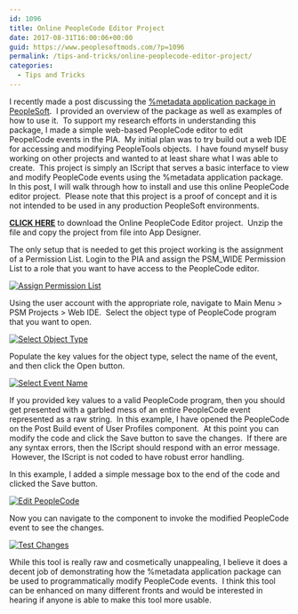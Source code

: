 ```yaml
---
id: 1096
title: Online PeopleCode Editor Project
date: 2017-08-31T16:00:06+00:00
guid: https://www.peoplesoftmods.com/?p=1096
permalink: /tips-and-tricks/online-peoplecode-editor-project/
categories:
  - Tips and Tricks
---
```

I recently made a post discussing the [%metadata application package in PeopleSoft](https://www.peoplesoftmods.com/tips-and-tricks/understanding-the-metadata-application-package/).  I provided an overview of the package as well as examples of how to use it.  To support my research efforts in understanding this package, I made a simple web-based PeopleCode editor to edit PeopelCode events in the PIA.  My initial plan was to try build out a web IDE for accessing and modifying PeopleTools objects.  I have found myself busy working on other projects and wanted to at least share what I was able to create.  This project is simply an IScript that serves a basic interface to view and modify PeopleCode events using the %metadata application package.  In this post, I will walk through how to install and use this online PeopleCode editor project.  Please note that this project is a proof of concept and it is not intended to be used in any production PeopleSoft environments.

<!--more-->

<span style="text-decoration: underline;"><strong><a href="/assets/downloads/PSM_WEB_IDE.zip">CLICK HERE</a></strong></span> to download the Online PeopleCode Editor project.  Unzip the file and copy the project from file into App Designer.

The only setup that is needed to get this project working is the assignment of a Permission List. Login to the PIA and assign the PSM_WIDE Permission List to a role that you want to have access to the PeopleCode editor.

[<img class="alignnone size-full wp-image-1097" src="/assets/images/2017/08/Assign-Permission-List.png" alt="Assign Permission List" width="864" height="498" srcset="/assets/images/2017/08/Assign-Permission-List.png 864w, /assets/images/2017/08/Assign-Permission-List-300x173.png 300w, /assets/images/2017/08/Assign-Permission-List-768x443.png 768w, /assets/images/2017/08/Assign-Permission-List-659x380.png 659w" sizes="(max-width: 864px) 100vw, 864px" />](/assets/images/2017/08/Assign-Permission-List.png)

Using the user account with the appropriate role, navigate to Main Menu > PSM Projects > Web IDE.  Select the object type of PeopleCode program that you want to open.

[<img class="alignnone size-full wp-image-1098" src="/assets/images/2017/08/Select-Object-Type.png" alt="Select Object Type" width="492" height="320" srcset="/assets/images/2017/08/Select-Object-Type.png 492w, /assets/images/2017/08/Select-Object-Type-300x195.png 300w" sizes="(max-width: 492px) 100vw, 492px" />](/assets/images/2017/08/Select-Object-Type.png)

Populate the key values for the object type, select the name of the event, and then click the Open button.

[<img class="alignnone size-full wp-image-1099" src="/assets/images/2017/08/Select-Event-Name.png" alt="Select Event Name" width="537" height="440" srcset="/assets/images/2017/08/Select-Event-Name.png 537w, /assets/images/2017/08/Select-Event-Name-300x246.png 300w, /assets/images/2017/08/Select-Event-Name-464x380.png 464w" sizes="(max-width: 537px) 100vw, 537px" />](/assets/images/2017/08/Select-Event-Name.png)

If you provided key values to a valid PeopleCode program, then you should get presented with a garbled mess of an entire PeopleCode event represented as a raw string.  In this example, I have opened the PeopleCode on the Post Build event of User Profiles component.  At this point you can modify the code and click the Save button to save the changes.  If there are any syntax errors, then the IScript should respond with an error message.  However, the IScript is not coded to have robust error handling.

In this example, I added a simple message box to the end of the code and clicked the Save button.

[<img class="alignnone size-full wp-image-1100" src="/assets/images/2017/08/Edit-PeopleCode.png" alt="Edit PeopleCode" width="826" height="902" srcset="/assets/images/2017/08/Edit-PeopleCode.png 826w, /assets/images/2017/08/Edit-PeopleCode-275x300.png 275w, /assets/images/2017/08/Edit-PeopleCode-768x839.png 768w, /assets/images/2017/08/Edit-PeopleCode-348x380.png 348w" sizes="(max-width: 826px) 100vw, 826px" />](/assets/images/2017/08/Edit-PeopleCode.png)

Now you can navigate to the component to invoke the modified PeopleCode event to see the changes.

[<img class="alignnone size-full wp-image-1101" src="/assets/images/2017/08/Test-Changes.png" alt="Test Changes" width="870" height="666" srcset="/assets/images/2017/08/Test-Changes.png 870w, /assets/images/2017/08/Test-Changes-300x230.png 300w, /assets/images/2017/08/Test-Changes-768x588.png 768w, /assets/images/2017/08/Test-Changes-496x380.png 496w" sizes="(max-width: 870px) 100vw, 870px" />](/assets/images/2017/08/Test-Changes.png)

While this tool is really raw and cosmetically unappealing, I believe it does a decent job of demonstrating how the %metadata application package can be used to programmatically modify PeopleCode events.  I think this tool can be enhanced on many different fronts and would be interested in hearing if anyone is able to make this tool more usable.
